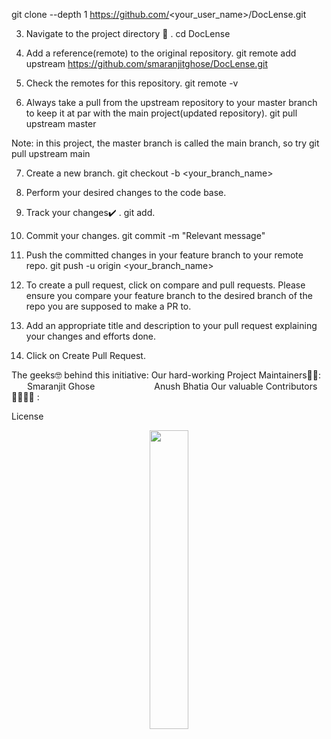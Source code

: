
git clone --depth 1 https://github.com/<your_user_name>/DocLense.git
 

3. Navigate to the project directory 📁 .
cd DocLense
 
4. Add a reference(remote) to the original repository.
git remote add upstream https://github.com/smaranjitghose/DocLense.git
 
5. Check the remotes for this repository.
git remote -v
 
6. Always take a pull from the upstream repository to your master branch to keep it at par with the main project(updated repository).
git pull upstream master
 
Note: in this project, the master branch is called the main branch, so try
git pull upstream main
 
7. Create a new branch.
git checkout -b <your_branch_name>
 
8. Perform your desired changes to the code base.

9. Track your changes✔️ .
git add.
 
10. Commit your changes.
git commit -m "Relevant message"
 
11. Push the committed changes in your feature branch to your remote repo.
git push -u origin <your_branch_name>
 
12. To create a pull request, click on compare and pull requests. Please ensure you compare your feature branch to the desired branch of the repo you are supposed to make a PR to.

13. Add an appropriate title and description to your pull request explaining your changes and efforts done.
14. Click on Create Pull Request.


The geeks🤓 behind this initiative:
Our hard-working Project Maintainers👨‍🏫:
    
Smaranjit Ghose              Anush Bhatia
Our valuable Contributors👩‍💻👨‍💻 :



License
 


<p align="center"><img width=35% src="https://media.giphy.com/media/xUPGcJGy8I928yIlAQ/giphy.gif"></p>

</div>
